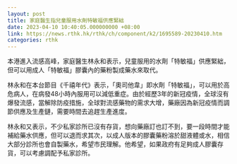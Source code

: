 ```yaml
---
layout: post
title: 家庭醫生指兒童服用水劑特敏福供應緊絀
date: 2023-04-10 10:40:05.000000000 +08:00
link: https://news.rthk.hk/rthk/ch/component/k2/1695589-20230410.htm
categories: rthk
---
```


本港進入流感高峰，家庭醫生林永和表示，兒童服用的水劑「特敏福」供應緊絀，但可以用成人「特敏福」膠囊內的藥粉製成藥水來取代。

林永和在本台節目《千禧年代》表示，「奧司他韋」即水劑「特敏福」，可以用於高危病人，在病發48小時內服用可以減低重症。由於經歷3年的新冠疫情，全球沒有爆發流感，當解除防疫措施，全球對流感藥物的需求大增，藥廠因為新冠疫情而調節供應及生產鏈，需要時間去追趕生產進度。

林永和又表示，不少私家診所已沒有存貨，想向藥廠訂也訂不到，要一段時間才能補給藥水供應，但可以退而求其次，以成人版本的膠囊藥粉溶於甜液體或水，相信大部分診所也會自製藥水，希望市民理解。他希望，如果政府有足夠成人膠囊存貨，可以考慮調配予私家診所。
